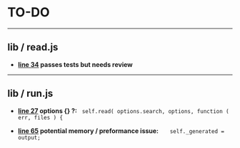 # TO-DO

---

## lib / read.js

* __[line 34](.//lib/read.js#L34) passes tests but needs review__ 

---

## lib / run.js

* __[line 27](.//lib/run.js#L27) options {} ?:__  ``` self.read( options.search, options, function ( err, files ) {```

* __[line 65](.//lib/run.js#L65) potential memory / preformance issue:__  ```   self._generated = output;```


